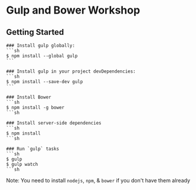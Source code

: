 Gulp and Bower Workshop
===================

## Getting Started
    
    ### Install gulp globally:
    ```sh
    $ npm install --global gulp
    ```

    ### Install gulp in your project devDependencies:
    ```sh
    $ npm install --save-dev gulp
    ```

    ### Install Bower
    ```sh
    $ npm install -g bower
    ```sh
        
    ### Install server-side dependencies
    ```sh
    $ npm install
    ```sh
    
    ### Run `gulp` tasks
    ```sh
    $ gulp
    $ gulp watch
    ```sh
    
Note: You need to install `nodejs`, `npm`, & `bower` if you don't have them already